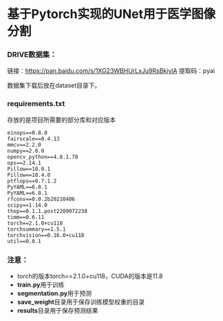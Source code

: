 # 基于Pytorch实现的UNet用于医学图像分割

### DRIVE数据集：

链接：https://pan.baidu.com/s/1XG23WBHUrLxJu9RsBkiylA  提取码：pyai

数据集下载后放在dataset目录下。

### requirements.txt

存放的是项目所需要的部分库和对应版本

```
einops==0.8.0
fairscale==0.4.13
mmcv==2.2.0
numpy==2.0.0
opencv_python==4.8.1.78
ops==2.14.1
Pillow==10.0.1
Pillow==10.4.0
ptflops==0.7.1.2
PyYAML==6.0.1
PyYAML==6.0.1
rfconv==0.0.2b20210406
scipy==1.14.0
thop==0.1.1.post2209072238
timm==0.6.11
torch==2.1.0+cu118
torchsummary==1.5.1
torchvision==0.16.0+cu118
util==0.0.1
```

### **注意：**

- torch的版本torch==2.1.0+cu118，CUDA的版本是11.8
- **train.py**用于训练
- **segmentation.py**用于预测
- **save_weight**目录用于保存训练模型权重的目录
- **results**目录用于保存预测结果
